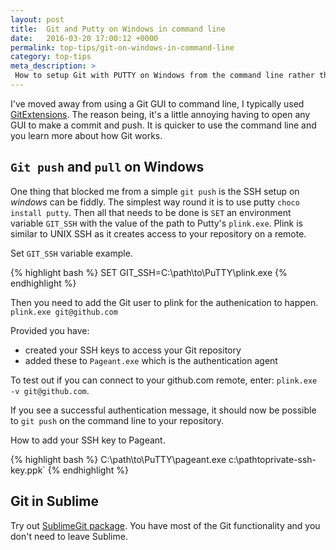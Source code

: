 ```yaml
---
layout: post
title:  Git and Putty on Windows in command line
date:   2016-03-20 17:00:12 +0000
permalink: top-tips/git-on-windows-in-command-line
category: top-tips
meta_description: >
 How to setup Git with PUTTY on Windows from the command line rather than a Git GUI.
---
```


I've moved away from using a Git GUI to command line, I typically used [GitExtensions][1]. The reason being, it's a little annoying having to open any GUI to make a commit and push. It is quicker to use the command line and you learn more about how Git works.

## `Git push` and `pull` on Windows

One thing that blocked me from a simple `git push` is the SSH setup on _windows_ can be fiddly. The simplest way round it is to use putty `choco install putty`. Then all that needs to be done is `SET` an environment variable `GIT_SSH` with the value of the path to Putty's `plink.exe`. Plink is similar to UNIX SSH as it creates access to your repository on a remote.

Set `GIT_SSH` variable example.

{% highlight bash %}
SET GIT_SSH=C:\path\to\PuTTY\plink.exe
{% endhighlight %}

Then you need to add the Git user to plink for the authenication to happen. `plink.exe git@github.com`

Provided you have:
 - created your SSH keys to access your Git repository
 - added these to `Pageant.exe` which is the authentication agent

To test out if you can connect to your github.com remote, enter: `plink.exe -v git@github.com`.

If you see a successful authentication message, it should now be possible to `git push` on the command line to your repository.

How to add your SSH key to Pageant.

{% highlight bash %}
C:\path\to\PuTTY\pageant.exe c:\pathtoprivate-ssh-key.ppk`
{% endhighlight %}

## Git in Sublime

Try out [SublimeGit package][2]. You have most of the Git functionality and you don't need to leave Sublime.

[1]: https://sourceforge.net/projects/gitextensions/
[2]: https://packagecontrol.io/packages/SublimeGit
  